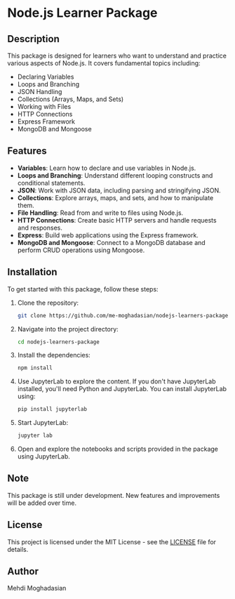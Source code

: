 # Node.js Learner Package

## Description

This package is designed for learners who want to understand and practice various aspects of Node.js. It covers fundamental topics including:

- Declaring Variables
- Loops and Branching
- JSON Handling
- Collections (Arrays, Maps, and Sets)
- Working with Files
- HTTP Connections
- Express Framework
- MongoDB and Mongoose

## Features

- **Variables**: Learn how to declare and use variables in Node.js.
- **Loops and Branching**: Understand different looping constructs and conditional statements.
- **JSON**: Work with JSON data, including parsing and stringifying JSON.
- **Collections**: Explore arrays, maps, and sets, and how to manipulate them.
- **File Handling**: Read from and write to files using Node.js.
- **HTTP Connections**: Create basic HTTP servers and handle requests and responses.
- **Express**: Build web applications using the Express framework.
- **MongoDB and Mongoose**: Connect to a MongoDB database and perform CRUD operations using Mongoose.

## Installation

To get started with this package, follow these steps:

1. Clone the repository:
    ```bash
    git clone https://github.com/me-moghadasian/nodejs-learners-package.git
    ```

2. Navigate into the project directory:
    ```bash
    cd nodejs-learners-package
    ```

3. Install the dependencies:
    ```bash
    npm install
    ```

4. Use JupyterLab to explore the content. If you don't have JupyterLab installed, you'll need Python and JupyterLab. You can install JupyterLab using:
    ```bash
    pip install jupyterlab
    ```

5. Start JupyterLab:
    ```bash
    jupyter lab
    ```

6. Open and explore the notebooks and scripts provided in the package using JupyterLab.

## Note

This package is still under development. New features and improvements will be added over time.

## License

This project is licensed under the MIT License - see the [LICENSE](LICENSE) file for details.

## Author

Mehdi Moghadasian
